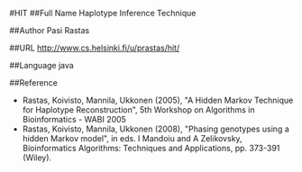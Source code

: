 #HIT
##Full Name
Haplotype Inference Technique

##Author
Pasi Rastas

##URL
http://www.cs.helsinki.fi/u/prastas/hit/

##Language
java

##Reference
* Rastas, Koivisto, Mannila, Ukkonen (2005), "A Hidden Markov Technique for Haplotype Reconstruction", 5th Workshop on Algorithms in Bioinformatics - WABI 2005
* Rastas, Koivisto, Mannila, Ukkonen (2008), "Phasing genotypes using a hidden Markov model", in eds. I Mandoiu and A Zelikovsky, Bioinformatics Algorithms: Techniques and Applications, pp. 373-391 (Wiley).

